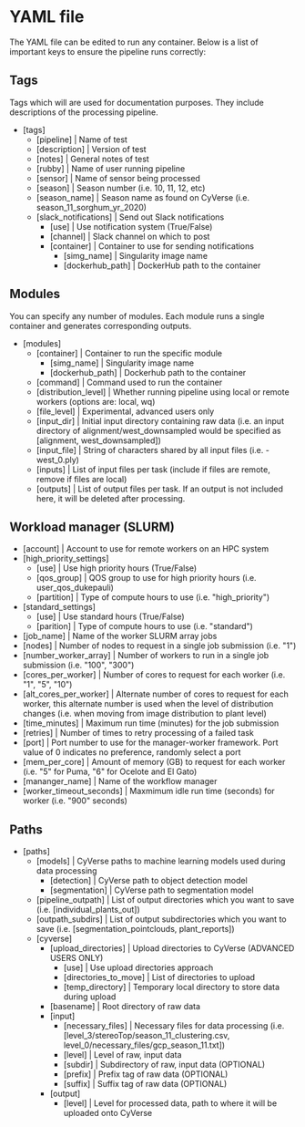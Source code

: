 # YAML file 
The YAML file can be edited to run any container. Below is a list of important keys to ensure the pipeline runs correctly:
## Tags 
Tags which will are used for documentation purposes. They include descriptions of the processing pipeline.
* [tags]
  * [pipeline] | Name of test
  * [description] | Version of test
  * [notes] | General notes of test
  * [rubby] | Name of user running pipeline
  * [sensor] | Name of sensor being processed
  * [season] | Season number (i.e. 10, 11, 12, etc)
  * [season_name] | Season name as found on CyVerse (i.e. season_11_sorghum_yr_2020)
  * [slack_notifications] | Send out Slack notifications
    * [use] | Use notification system (True/False)
    * [channel] | Slack channel on which to post
    * [container] | Container to use for sending notifications
      * [simg_name] | Singularity image name
      * [dockerhub_path] | DockerHub path to the container
## Modules 
You can specify any number of modules. Each module runs a single container and generates corresponding outputs. 
* [modules]
  * [container] | Container to run the specific module
    * [simg_name] | Singularity image name
    * [dockerhub_path] | Dockerhub path to the container
  * [command] | Command used to run the container
  * [distribution_level] | Whether running pipeline using local or remote workers (options are: local, wq)
  * [file_level] | Experimental, advanced users only
  * [input_dir] | Initial input directory containing raw data (i.e. an input directory of alignment/west_downsampled would be specified as [alignment, west_downsampled])
  * [input_file] | String of characters shared by all input files (i.e. -west_0.ply)
  * [inputs] | List of input files per task (include if files are remote, remove if files are local)
  * [outputs] | List of output files per task. If an output is not included here, it will be deleted after processing.

## Workload manager (SLURM)
* [account] | Account to use for remote workers on an HPC system 
* [high_priority_settings]
  * [use] | Use high priority hours (True/False)
  * [qos_group] | QOS group to use for high priority hours (i.e. user_qos_dukepauli)
  * [partition] | Type of compute hours to use (i.e. "high_priority")
* [standard_settings]
  * [use] | Use standard hours (True/False)
  * [parition] | Type of compute hours to use (i.e. "standard")
* [job_name] | Name of the worker SLURM array jobs
* [nodes] | Number of nodes to request in a single job submission (i.e. "1")
* [number_worker_array] | Number of workers to run in a single job submission (i.e. "100", "300") 
* [cores_per_worker] | Number of cores to request for each worker (i.e. "1", "5", "10")
* [alt_cores_per_worker] | Alternate number of cores to request for each worker, this alternate number is used when the level of distribution changes (i.e. when moving from image distribution to plant level)
* [time_minutes] | Maximum run time (minutes) for the job submission
* [retries] | Number of times to retry processing of a failed task
* [port] | Port number to use for the manager-worker framework. Port value of 0 indicates no preference, randomly select a port
* [mem_per_core] | Amount of memory (GB) to request for each worker (i.e. "5" for Puma, "6" for Ocelote and El Gato)
* [mananger_name] | Name of the workflow manager
* [worker_timeout_seconds] | Maxmimum idle run time (seconds) for worker (i.e. "900" seconds)

## Paths 
* [paths]
  * [models] | CyVerse paths to machine learning models used during data processing
    * [detection] | CyVerse path to object detection model
    * [segmentation] | CyVerse path to segmentation model
  * [pipeline_outpath] | List of output directories which you want to save (i.e. [individual_plants_out])
  * [outpath_subdirs] | List of output subdirectories which you want to save (i.e. [segmentation_pointclouds, plant_reports])
  * [cyverse]
    * [upload_directories] | Upload directories to CyVerse (ADVANCED USERS ONLY)
      * [use] | Use upload directories approach
      * [directories_to_move] | List of directories to upload
      * [temp_directory] | Temporary local directory to store data during upload
    * [basename] | Root directory of raw data
    * [input]
      * [necessary_files] | Necessary files for data processing (i.e. [level_3/stereoTop/season_11_clustering.csv, level_0/necessary_files/gcp_season_11.txt])
      * [level] | Level of raw, input data
      * [subdir] | Subdirectory of raw, input data (OPTIONAL)
      * [prefix] | Prefix tag of raw data (OPTIONAL)
      * [suffix] | Suffix tag of raw data (OPTIONAL)
    * [output]
      * [level] | Level for processed data, path to where it will be uploaded onto CyVerse
